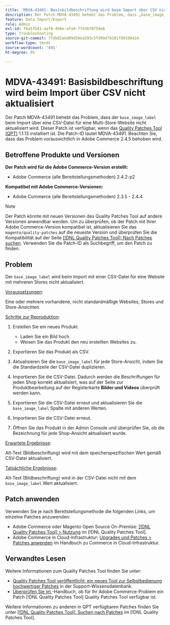 ```yaml
---
title: 'MDVA-43491: Basisbildbeschriftung wird beim Import über CSV nicht aktualisiert'
description: Der Patch MDVA-43491 behebt das Problem, dass „base_image_label“ beim Import über eine CSV-Datei für eine Multi-Store-Website nicht aktualisiert wird. Dieser Patch ist verfügbar, wenn das [Quality Patches Tool (QPT)](https://experienceleague.adobe.com/de/docs/commerce-operations/tools/quality-patches-tool/quality-patches-tool-to-self-serve-quality-patches) 1.1.13 installiert ist. Die Patch-ID lautet MDVA-43491. Beachten Sie, dass das Problem voraussichtlich in Adobe Commerce 2.4.5 behoben wird.
feature: Data Import/Export
role: Admin
exl-id: f6a5f641-aaf0-4b6e-afa9-7f436f8f59e6
type: Troubleshooting
source-git-commit: 7fdb02a6d89d50ea593c5fd99d78101f89198424
workflow-type: tm+mt
source-wordcount: '491'
ht-degree: 0%

---
```


# MDVA-43491: Basisbildbeschriftung wird beim Import über CSV nicht aktualisiert

Der Patch MDVA-43491 behebt das Problem, dass der `base_image_label` beim Import über eine CSV-Datei für eine Multi-Store-Website nicht aktualisiert wird. Dieser Patch ist verfügbar, wenn das [Quality Patches Tool (QPT)](https://experienceleague.adobe.com/de/docs/commerce-operations/tools/quality-patches-tool/quality-patches-tool-to-self-serve-quality-patches) 1.1.13 installiert ist. Die Patch-ID lautet MDVA-43491. Beachten Sie, dass das Problem voraussichtlich in Adobe Commerce 2.4.5 behoben wird.

## Betroffene Produkte und Versionen

**Der Patch wird für die Adobe Commerce-Version erstellt:**

* Adobe Commerce (alle Bereitstellungsmethoden) 2.4.2-p2

**Kompatibel mit Adobe Commerce-Versionen:**

* Adobe Commerce (alle Bereitstellungsmethoden) 2.3.5 - 2.4.4

>[!NOTE]
>
>Der Patch könnte mit neuen Versionen des Quality Patches Tool auf andere Versionen anwendbar werden. Um zu überprüfen, ob der Patch mit Ihrer Adobe Commerce-Version kompatibel ist, aktualisieren Sie das `magento/quality-patches` auf die neueste Version und überprüfen Sie die Kompatibilität auf der Seite [[!DNL Quality Patches Tool]: Nach Patches suchen](https://experienceleague.adobe.com/de/docs/commerce-operations/tools/quality-patches-tool/quality-patches-tool-to-self-serve-quality-patches). Verwenden Sie die Patch-ID als Suchbegriff, um den Patch zu finden.

## Problem

Der `base_image_label` wird beim Import mit einer CSV-Datei für eine Website mit mehreren Stores nicht aktualisiert.

<u>Voraussetzungen</u>:

Eine oder mehrere vorhandene, nicht standardmäßige Websites, Stores und Store-Ansichten.

<u>Schritte zur Reproduktion</u>:

1. Erstellen Sie ein neues Produkt.

   * Laden Sie ein Bild hoch.
   * Weisen Sie das Produkt den neu erstellten Websites zu.

1. Exportieren Sie das Produkt als CSV.
1. Aktualisieren Sie die `base_image_label` für jede Store-Ansicht, indem Sie die Standardzeile der CSV-Datei duplizieren.
1. Importieren Sie die CSV-Datei. Dadurch werden die Beschriftungen für jeden Shop korrekt aktualisiert, was auf der Seite zur Produktbearbeitung auf der Registerkarte **Bilder und Videos** überprüft werden kann.
1. Exportieren Sie die CSV-Datei erneut und aktualisieren Sie die `base_image_label` Spalte mit anderen Werten.
1. Importieren Sie die CSV-Datei erneut.
1. Öffnen Sie das Produkt in der Admin Console und überprüfen Sie, ob die Bezeichnung für jede Shop-Ansicht aktualisiert wurde.

<u>Erwartete Ergebnisse</u>:

Alt-Text (Bildbeschriftung) wird mit dem speicherspezifischen Wert gemäß CSV-Datei aktualisiert.

<u>Tatsächliche Ergebnisse</u>:

Alt-Text (Bildbeschriftung) wird in der CSV-Datei nicht mit dem `base_image_label` Wert aktualisiert.

## Patch anwenden

Verwenden Sie je nach Bereitstellungsmethode die folgenden Links, um einzelne Patches anzuwenden:

* Adobe Commerce oder Magento Open Source On-Premise: [[!DNL Quality Patches Tool] > Nutzung](/help/tools/quality-patches-tool/usage.md) im [!DNL Quality Patches Tool].
* Adobe Commerce in Cloud-Infrastruktur: [Upgrades und Patches > Patches anwenden](https://experienceleague.adobe.com/docs/commerce-cloud-service/user-guide/develop/upgrade/apply-patches.html?lang=de) im Handbuch zu Commerce in Cloud-Infrastruktur.

## Verwandtes Lesen

Weitere Informationen zum Quality Patches Tool finden Sie unter:

* [Quality Patches Tool veröffentlicht: ein neues Tool zur Selbstbedienung hochwertiger Patches](https://experienceleague.adobe.com/de/docs/commerce-operations/tools/quality-patches-tool/quality-patches-tool-to-self-serve-quality-patches) in der Support-Wissensdatenbank.
* [Überprüfen Sie im &#x200B;](/help/tools/quality-patches-tool/patches-available-in-qpt/check-patch-for-magento-issue-with-magento-quality-patches.md)-Handbuch, ob für Ihr Adobe Commerce-Problem ein Patch [!DNL Quality Patches Tool] Quality Patches Tool verfügbar ist.

Weitere Informationen zu anderen in QPT verfügbaren Patches finden Sie unter [[!DNL Quality Patches Tool]: Suchen nach Patches](https://experienceleague.adobe.com/tools/commerce-quality-patches/index.html?lang=de) im [!DNL Quality Patches Tool].
